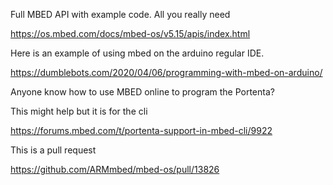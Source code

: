 

Full MBED API with example code. All you really need

https://os.mbed.com/docs/mbed-os/v5.15/apis/index.html




Here is an example of using mbed on the arduino regular IDE.

https://dumblebots.com/2020/04/06/programming-with-mbed-on-arduino/

Anyone know how to use MBED online to program the Portenta?  

This might help but it is for the cli  

https://forums.mbed.com/t/portenta-support-in-mbed-cli/9922

This is a pull request 

https://github.com/ARMmbed/mbed-os/pull/13826




